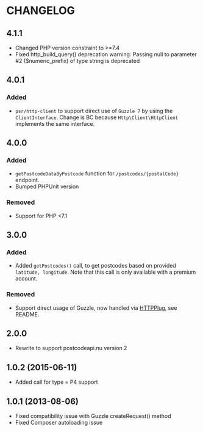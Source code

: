 # CHANGELOG

## 4.1.1

* Changed PHP version constraint to >=7.4
* Fixed http_build_query() deprecation warning: Passing null to parameter #2 ($numeric_prefix) of type string is deprecated

## 4.0.1

### Added

* `psr/http-client` to support direct use of `Guzzle 7` by using the `ClientInterface`. 
Change is BC because `Http\Client\HttpClient` implements the same interface. 

## 4.0.0

### Added

* `getPostcodeDataByPostcode` function for `/postcodes/{postalCode}` endpoint.
* Bumped PHPUnit version

### Removed

* Support for PHP <7.1

## 3.0.0

### Added

* Added `getPostcodes()` call, to get postcodes based on provided `latitude, longitude`. Note that this call is only available with a premium account.

### Removed

* Support direct usage of Guzzle, now handled via [HTTPPlug](http://httplug.io/), see README.

## 2.0.0

* Rewrite to support postcodeapi.nu version 2

## 1.0.2 (2015-06-11)

* Added call for type = P4 support

## 1.0.1 (2013-08-06)

* Fixed compatibility issue with Guzzle createRequest() method
* Fixed Composer autoloading issue
